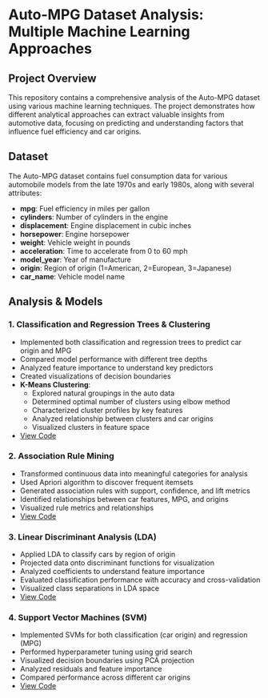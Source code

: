 # Auto-MPG Dataset Analysis: Multiple Machine Learning Approaches

## Project Overview

This repository contains a comprehensive analysis of the Auto-MPG dataset using various machine learning techniques. The project demonstrates how different analytical approaches can extract valuable insights from automotive data, focusing on predicting and understanding factors that influence fuel efficiency and car origins.

## Dataset

The Auto-MPG dataset contains fuel consumption data for various automobile models from the late 1970s and early 1980s, along with several attributes:

- **mpg**: Fuel efficiency in miles per gallon
- **cylinders**: Number of cylinders in the engine
- **displacement**: Engine displacement in cubic inches
- **horsepower**: Engine horsepower
- **weight**: Vehicle weight in pounds
- **acceleration**: Time to accelerate from 0 to 60 mph
- **model_year**: Year of manufacture
- **origin**: Region of origin (1=American, 2=European, 3=Japanese)
- **car_name**: Vehicle model name

## Analysis & Models

### 1. Classification and Regression Trees & Clustering

- Implemented both classification and regression trees to predict car origin and MPG
- Compared model performance with different tree depths
- Analyzed feature importance to understand key predictors
- Created visualizations of decision boundaries
- **K-Means Clustering**:
  - Explored natural groupings in the auto data
  - Determined optimal number of clusters using elbow method
  - Characterized cluster profiles by key features
  - Analyzed relationship between clusters and car origins
  - Visualized clusters in feature space
- [View Code](https://github.com/rahitya-123/Machine-Learning-Models/blob/main/Classification_and_Regression_Trees.ipynb)

### 2. Association Rule Mining

- Transformed continuous data into meaningful categories for analysis
- Used Apriori algorithm to discover frequent itemsets
- Generated association rules with support, confidence, and lift metrics
- Identified relationships between car features, MPG, and origins
- Visualized rule metrics and relationships
- [View Code](https://github.com/rahitya-123/Machine-Learning-Models/blob/main/Association_Rule_Mining.ipynb)

### 3. Linear Discriminant Analysis (LDA)

- Applied LDA to classify cars by region of origin
- Projected data onto discriminant functions for visualization
- Analyzed coefficients to understand feature importance
- Evaluated classification performance with accuracy and cross-validation
- Visualized class separations in LDA space
- [View Code](https://github.com/rahitya-123/Machine-Learning-Models/blob/main/Linear_Discriminant_Analysis.ipynb)

### 4. Support Vector Machines (SVM)

- Implemented SVMs for both classification (car origin) and regression (MPG)
- Performed hyperparameter tuning using grid search
- Visualized decision boundaries using PCA projection
- Analyzed residuals and feature importance
- Compared performance across different car origins
- [View Code](https://github.com/rahitya-123/Machine-Learning-Models/blob/main/Support_Vector_Machines.ipynb)
